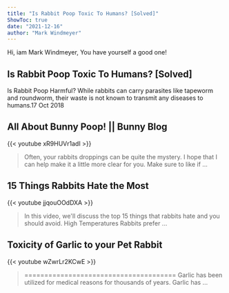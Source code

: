 ```yaml
---
title: "Is Rabbit Poop Toxic To Humans? [Solved]"
ShowToc: true 
date: "2021-12-16"
author: "Mark Windmeyer" 
---
```


Hi, iam Mark Windmeyer, You have yourself a good one!
## Is Rabbit Poop Toxic To Humans? [Solved]
Is Rabbit Poop Harmful? While rabbits can carry parasites like tapeworm and roundworm, their waste is not known to transmit any diseases to humans.17 Oct 2018

## All About Bunny Poop! || Bunny Blog
{{< youtube xR9HUVr1adI >}}
>Often, your rabbits droppings can be quite the mystery. I hope that I can help make it a little more clear for you. Make sure to like if ...

## 15 Things Rabbits Hate the Most
{{< youtube jjqouOOdDXA >}}
>In this video, we'll discuss the top 15 things that rabbits hate and you should avoid. High Temperatures Rabbits prefer ...

## Toxicity of Garlic to your Pet Rabbit
{{< youtube wZwrLr2KCwE >}}
>====================================== Garlic has been utilized for medical reasons for thousands of years. Garlic has ...

